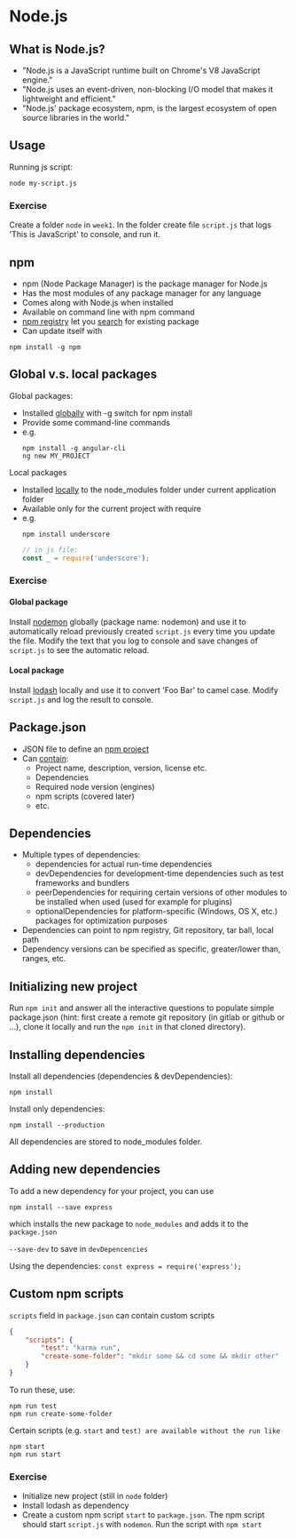 # Node.js

## What is Node.js?
* "Node.js is a JavaScript runtime built on Chrome's V8 JavaScript engine."
* "Node.js uses an event-driven, non-blocking I/O model that makes it lightweight and efficient."
* "Node.js' package ecosystem, npm, is the largest ecosystem of open source libraries in the world."

## Usage
Running js script:
```
node my-script.js
```

### Exercise
Create a folder `node` in `week1`. In the folder create file `script.js` that logs 'This is JavaScript' to console, and run it.

## npm
* npm (Node Package Manager) is the package manager for Node.js
* Has the most modules of any package manager for any language
* Comes along with Node.js when installed
* Available on command line with npm command
* [npm registry](https://www.npmjs.com/) let you [search](https://docs.npmjs.com/searching-for-and-choosing-packages-to-download) for existing package
* Can update itself with
```
npm install -g npm
```

## Global v.s. local packages
Global packages:

* Installed [globally](https://docs.npmjs.com/downloading-and-installing-packages-globally) with -g switch for npm install
* Provide some command-line commands
* e.g.
  ```
  npm install -g angular-cli
  ng new MY_PROJECT
  ```

Local packages

* Installed [locally](https://docs.npmjs.com/downloading-and-installing-packages-locally) to the node_modules folder under current application folder
* Available only for the current project with require
* e.g.
  ```
  npm install underscore
  ```
  ```javascript
  // in js file:
  const _ = require('underscore');
  ```

### Exercise
#### Global package
Install [nodemon](https://nodemon.io/) globally (package name: nodemon) and use it to automatically reload previously created `script.js` every time you update the file. Modify the text that you log to console and save changes of `script.js` to see the automatic reload.

#### Local package
Install [lodash](https://lodash.com/) locally and use it to convert 'Foo Bar' to camel case. Modify `script.js` and log the result to console.

## Package.json
* JSON file to define an [npm project](https://docs.npmjs.com/creating-a-package-json-file)
* Can [contain](https://docs.npmjs.com/files/package.json):
  * Project name, description, version, license etc.
  * Dependencies
  * Required node version (engines)
  * npm scripts (covered later)
  * etc.

## Dependencies
* Multiple types of dependencies:
  * dependencies for actual run-time dependencies
  * devDependencies for development-time dependencies such as test frameworks and bundlers
  * peerDependencies for requiring certain versions of other modules to be installed when used (used for example for plugins)
  * optionalDependencies for platform-specific (Windows, OS X, etc.) packages for optimization purposes
* Dependencies can point to npm registry, Git repository, tar ball, local path
* Dependency versions can be specified as specific, greater/lower than, ranges, etc.

## Initializing new project
Run `npm init` and answer all the interactive questions to populate simple package.json (hint: first create a remote git repository (in gitlab or github or ...), clone it locally and run the `npm init` in that cloned directory).

## Installing dependencies
Install all dependencies (dependencies & devDependencies):
```
npm install
```

Install only dependencies:
```
npm install --production
```

All dependencies are stored to node_modules folder.

## Adding new dependencies
To add a new dependency for your project, you can use
```
npm install --save express
```
which installs the new package to `node_modules` and adds it to the `package.json`

`--save-dev` to save in `devDepencencies`

Using the dependencies: `const express = require('express');`

## Custom npm scripts
`scripts` field in `package.json` can contain custom scripts
```json
{
    "scripts": {
        "test": "karma run",
        "create-some-folder": "mkdir some && cd some && mkdir other"
    }
}
```

To run these, use:
```
npm run test
npm run create-some-folder
```

Certain scripts (e.g. `start` and `test) are available without the run like`
```
npm start
npm run start
```
### Exercise
* Initialize new project (still in `node` folder)
* Install lodash as dependency
* Create a custom npm script `start` to `package.json`. The npm script should start `script.js` with `nodemon`. Run the script with `npm start`
